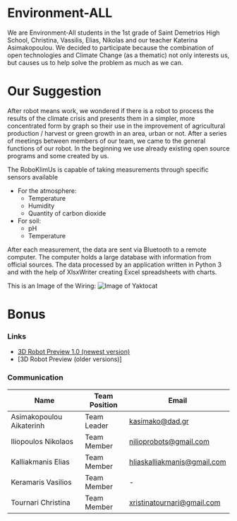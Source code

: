 # Environment-ALL

We are Environment-All students in the 1st grade of Saint Demetrios High School, Christina, Vassilis, Elias, Nikolas and our teacher Katerina Asimakopoulou. We decided to participate because the combination of open technologies and Climate Change (as a thematic) not only interests us, but causes us to help solve the problem as much as we can.

# Our Suggestion 
After robot means work, we wondered if there is a robot to process the results of the climate crisis and presents them in a simpler, more concentrated form by graph so their use in the improvement of agricultural production / harvest or green growth in an area, urban or not. After a series of meetings between members of our team, we came to the general functions of our robot. In the beginning we use already existing open source programs and some created by us. 

The RoboKlimUs is capable of taking measurements through specific sensors available 
  - For the atmosphere:
    - Temperature
    - Humidity
    - Quantity of carbon dioxide 
  - For soil:
    - pH
    - Temperature

After each measurement, the data are sent via Bluetooth to a remote computer. The computer holds a large database with information from official sources. The data processed by an application written in Python 3 and with the help of XlsxWriter creating Excel spreadsheets with charts.

This is an Image of the Wiring:
![Image of Yaktocat]([https://i.ibb.co/Bsp8JGM/Project-anim.jpg)

# Bonus

### Links
- [3D Robot Preview 1.0 (newest version)][3Dprev]
- [3D Robot Preview (older versions)]

### Communication
  | Name | Team Position | Email |
  | ---- | ------------- | ----- |
  | Asimakopoulou Aikaterinh | Team Leader | kasimako@dad.gr |
  | Iliopoulos Nikolaos | Team Member | nilioprobots@gmail.com |
  | Kalliakmanis Elias | Team Member | hliaskalliakmanis@gmail.com |
  | Keramaris Vasilios | Team Member | - |
  | Tournari Christina | Team Member | xristinatournari@gmail.com |

[3Dprev]: <https://youtu.be/QUXGDTw46SM>
